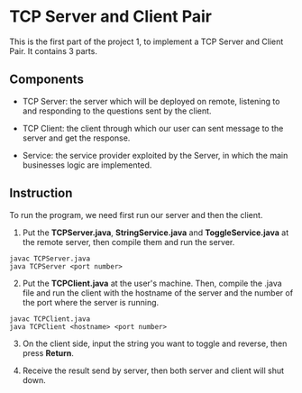 # TCP Server and Client Pair

This is the first part of the project 1, to implement a TCP Server and Client Pair. It contains 3
parts.

## Components
* TCP Server: the server which will be deployed on remote, listening to and responding to the
questions sent by the client.

* TCP Client: the client through which our user can sent message to the server and get the response.

* Service: the service provider exploited by the Server, in which the main businesses logic are
implemented.

## Instruction
To run the program, we need first run our server and then the client.

1. Put the **TCPServer.java**, **StringService.java** and **ToggleService.java** at the
remote server, then compile them and run the server.
```
javac TCPServer.java
java TCPServer <port number>
```

2. Put the **TCPClient.java** at the user's machine. Then, compile the .java file and run the client
with the hostname of the server and the number of the port where the server is running.
```
javac TCPClient.java
java TCPClient <hostname> <port number>
```

3. On the client side, input the string you want to toggle and reverse, then press **Return**.

4. Receive the result send by server, then both server and client will shut down.